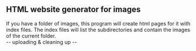 ## HTML website generator for images
If you have a folder of images, this program will create html pages for it with index files.
The index files will list the subdirectories and contain the images of the current folder.
<br> -- uploading & cleaning up --